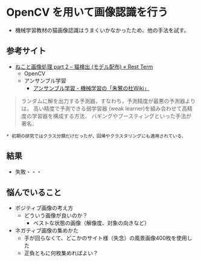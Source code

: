# OpenCV を用いて画像認識を行う
* 機械学習教材の猫画像認識はうまくいかなかったため、他の手法を試す。

## 参考サイト
* [ねこと画像処理 part 2 – 猫検出 (モデル配布) « Rest Term](http://rest-term.com/archives/3131/)
  * OpenCV
  * アンサンブル学習
    * [アンサンブル学習 - 機械学習の「朱鷺の杜Wiki」]( http://ibisforest.org/index.php?%E3%82%A2%E3%83%B3%E3%82%B5%E3%83%B3%E3%83%96%E3%83%AB%E5%AD%A6%E7%BF%92)
> ランダムに解を出力する予測器，すなわち，予測精度が最悪の予測器よりは，
> 高い精度で予測できる弱学習器 (weak learner)を組み合わせて高精度の学習器を構成する方法．
> バギングやブースティングといった手法が著名．

    * 初期の研究ではクラス分類だけだったが，回帰やクラスタリングにも適用されている．

## 結果
* 失敗・・・

## 悩んでいること
* ポジティブ画像の考え方
  * どういう画像が良いのか？
    * ベストな状態の画像（解像度、対象の向きなど）
* ネガティブ画像の集めかた
  * 手が回らなくて、どこかのサイト様（失念）の風景画像400枚を使用した
  * 正負ともに何枚集めればよい？
